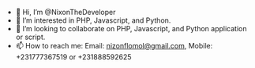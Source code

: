 - 👋 Hi, I’m @NixonTheDeveloper
- 👀 I’m interested in PHP, Javascript, and Python.
- 💞️ I’m looking to collaborate on PHP, Javascript, and Python application or script.
- 📫 How to reach me: Email: nizonflomol@gmail.com, Mobile: +231777367519 or +231888592625 

<!---
NixonTheDeveloper/NixonTheDeveloper is a ✨ special ✨ repository because its `README.md` (this file) appears on your GitHub profile.
You can click the Preview link to take a look at your changes.
--->
